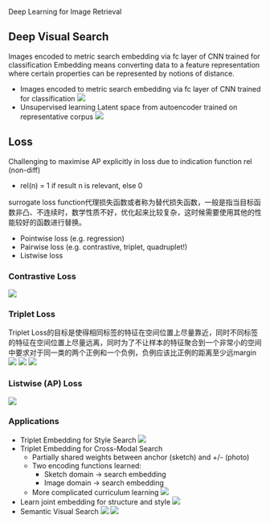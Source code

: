 Deep Learning for Image Retrieval
## Deep Visual Search
Images encoded to metric search embedding via fc layer of CNN trained for classification
Embedding means converting data to a feature representation where certain properties can be represented by notions of distance. 
* Images encoded to metric search embedding via fc layer of CNN trained for classification
![](images/deep_visual_search.png)
* Unsupervised learning 
Latent space from autoencoder trained on representative corpus
![](images/deep_visual_search1.png)
## Loss
Challenging to maximise AP explicitly in loss due to indication function rel (non-diff)
* rel(n) = 1 if result n is relevant, else 0

surrogate loss function代理损失函数或者称为替代损失函数，一般是指当目标函数非凸、不连续时，数学性质不好，优化起来比较复杂，这时候需要使用其他的性能较好的函数进行替换。
* Pointwise loss (e.g. regression)
* Pairwise loss (e.g. contrastive, triplet, quadruplet!)
* Listwise loss
### Contrastive Loss
![](images\contrastive_loss.png)
### Triplet Loss
Triplet Loss的目标是使得相同标签的特征在空间位置上尽量靠近，同时不同标签的特征在空间位置上尽量远离，同时为了不让样本的特征聚合到一个非常小的空间中要求对于同一类的两个正例和一个负例，负例应该比正例的距离至少远margin
![](images\triplet_loss.png)
![](images\triplet_loss2.png)
![](images\triplet_loss1.png)
### Listwise (AP) Loss
![](images\listwise_loss.png)
### Applications
* Triplet Embedding for Style Search
![](images\style_search.png)
* Triplet Embedding for Cross-Modal Search
    * Partially shared weights between anchor (sketch) and +/- (photo)
    * Two encoding functions learned:
        * Sketch domain -> search embedding
        * Image domain -> search embedding
    * More complicated curriculum learning
    ![](images\sketch_retrieval.png)
* Learn joint embedding for structure and style
![](images\triplet_loss6.png)
* Semantic Visual Search
![](images\semantic_search0.png)
![](images\semantic_search1.png)
